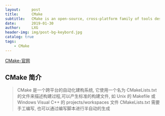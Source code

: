 ```yaml
---
layout:     post
title:      CMake
subtitle:   CMake is an open-source, cross-platform family of tools designed to build, test and package software.
date:       2019-01-30
author:     LXG
header-img: img/post-bg-keybord.jpg
catalog: true
tags:
    - CMake
---
```


[CMake-官网](https://cmake.org/)

## CMake 简介

> CMake 是一个跨平台的自动化建构系统, 它使用一个名为 CMakeLists.txt 的文件来描述构建过程,可以产生标准的构建文件, 如 Unix 的 Makefile 或Windows Visual C++ 的 projects/workspaces
> 文件 CMakeLists.txt 需要手工编写, 也可以通过编写脚本进行半自动的生成


